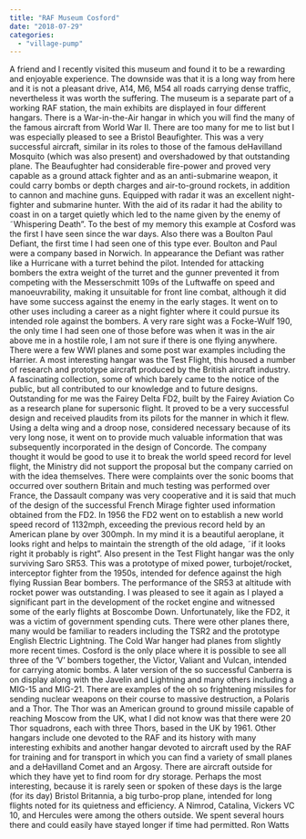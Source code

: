 ```yaml
---
title: "RAF Museum Cosford"
date: "2018-07-29"
categories: 
  - "village-pump"
---
```


A friend and I recently visited this museum and found it to be a rewarding and enjoyable experience. The downside was that it is a long way from here and it is not a pleasant drive, A14, M6, M54 all roads carrying dense traffic, nevertheless it was worth the suffering. The museum is a separate part of a working RAF station, the main exhibits are displayed in four different hangars. There is a War-in-the-Air hangar in which you will find the many of the famous aircraft from World War II. There are too many for me to list but I was especially pleased to see a Bristol Beaufighter. This was a very successful aircraft, similar in its roles to those of the famous deHavilland Mosquito (which was also present) and overshadowed by that outstanding plane. The Beaufughter had considerable fire-power and proved very capable as a ground attack fighter and as an anti-submarine weapon, it could carry bombs or depth charges and air-to-ground rockets, in addition to cannon and machine guns. Equipped with radar it was an excellent night-fighter and submarine hunter. With the aid of its radar it had the ability to coast in on a target quietly which led to the name given by the enemy of ˜Whispering Death”. To the best of my memory this example at Cosford was the first I have seen since the war days. Also there was a Boulton Paul Defiant, the first time I had seen one of this type ever. Boulton and Paul were a company based in Norwich. In appearance the Defiant was rather like a Hurricane with a turret behind the pilot. Intended for attacking bombers the extra weight of the turret and the gunner prevented it from competing with the Messerschmitt 109s of the Luftwaffe on speed and manoeuvrability, making it unsuitable for front line combat, although it did have some success against the enemy in the early stages. It went on to other uses including a career as a night fighter where it could pursue its intended role against the bombers. A very rare sight was a Focke-Wulf 190, the only time I had seen one of those before was when it was in the air above me in a hostile role, I am not sure if there is one flying anywhere. There were a few WWI planes and some post war examples including the Harrier. A most interesting hangar was the Test Flight, this housed a number of research and prototype aircraft produced by the British aircraft industry. A fascinating collection, some of which barely came to the notice of the public, but all contributed to our knowledge and to future designs. Outstanding for me was the Fairey Delta FD2, built by the Fairey Aviation Co as a research plane for supersonic flight. It proved to be a very successful design and received plaudits from its pilots for the manner in which it flew. Using a delta wing and a droop nose, considered necessary because of its very long nose, it went on to provide much valuable information that was subsequently incorporated in the design of Concorde. The company thought it would be good to use it to break the world speed record for level flight, the Ministry did not support the proposal but the company carried on with the idea themselves. There were complaints over the sonic booms that occurred over southern Britain and much testing was performed over France, the Dassault company was very cooperative and it is said that much of the design of the successful French Mirage fighter used information obtained from the FD2. In 1956 the FD2 went on to establish a new world speed record of 1132mph, exceeding the previous record held by an American plane by over 300mph. In my mind it is a beautiful aeroplane, it looks right and helps to maintain the strength of the old adage, ˜if it looks right it probably is right”. Also present in the Test Flight hangar was the only surviving Saro SR53. This was a prototype of mixed power, turbojet/rocket, interceptor fighter from the 1950s, intended for defence against the high flying Russian Bear bombers. The performance of the SR53 at altitude with rocket power was outstanding. I was pleased to see it again as I played a significant part in the development of the rocket engine and witnessed some of the early flights at Boscombe Down. Unfortunately, like the FD2, it was a victim of government spending cuts. There were other planes there, many would be familiar to readers including the TSR2 and the prototype English Electric Lightning. The Cold War hanger had planes from slightly more recent times. Cosford is the only place where it is possible to see all three of the ‘V’ bombers together, the Victor, Valiant and Vulcan, intended for carrying atomic bombs. A later version of the so successful Canberra is on display along with the Javelin and Lightning and many others including a MIG-15 and MIG-21. There are examples of the oh so frightening missiles for sending nuclear weapons on their course to massive destruction, a Polaris and a Thor. The Thor was an American ground to ground missile capable of reaching Moscow from the UK, what I did not know was that there were 20 Thor squadrons, each with three Thors, based in the UK by 1961. Other hangars include one devoted to the RAF and its history with many interesting exhibits and another hangar devoted to aircraft used by the RAF for training and for transport in which you can find a variety of small planes and a deHavilland Comet and an Argosy. There are aircraft outside for which they have yet to find room for dry storage. Perhaps the most interesting, because it is rarely seen or spoken of these days is the large (for its day) Bristol Britannia, a big turbo-prop plane, intended for long flights noted for its quietness and efficiency. A Nimrod, Catalina, Vickers VC 10, and Hercules were among the others outside. We spent several hours there and could easily have stayed longer if time had permitted. Ron Watts
